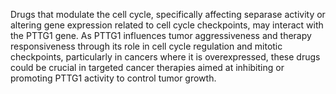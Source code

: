 Drugs that modulate the cell cycle, specifically affecting separase activity or altering gene expression related to cell cycle checkpoints, may interact with the PTTG1 gene. As PTTG1 influences tumor aggressiveness and therapy responsiveness through its role in cell cycle regulation and mitotic checkpoints, particularly in cancers where it is overexpressed, these drugs could be crucial in targeted cancer therapies aimed at inhibiting or promoting PTTG1 activity to control tumor growth.